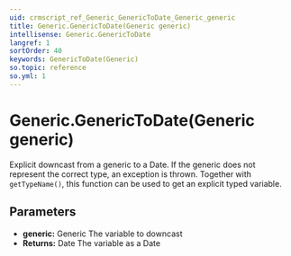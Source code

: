 ```yaml
---
uid: crmscript_ref_Generic_GenericToDate_Generic_generic
title: Generic.GenericToDate(Generic generic)
intellisense: Generic.GenericToDate
langref: 1
sortOrder: 40
keywords: GenericToDate(Generic)
so.topic: reference
so.yml: 1
---
```


# Generic.GenericToDate(Generic generic)

Explicit downcast from a generic to a Date. If the generic does not represent the correct type, an exception is thrown. Together with `getTypeName()`, this function can be used to get an explicit typed variable.

## Parameters

* **generic:** Generic The variable to downcast
* **Returns:** Date The variable as a Date
